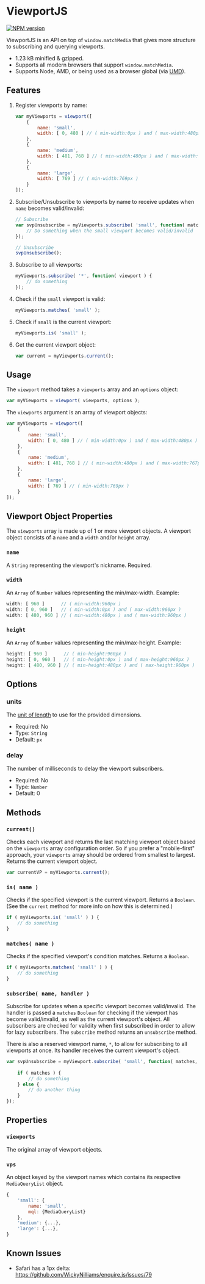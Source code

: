# ViewportJS #

[![NPM version](https://badge.fury.io/js/viewportjs.svg)](https://www.npmjs.com/package/viewportjs)

ViewportJS is an API on top of `window.matchMedia` that gives more structure to subscribing and querying viewports.

- 1.23 kB minified & gzipped.
- Supports all modern browsers that support `window.matchMedia`.
- Supports Node, AMD, or being used as a browser global (via [UMD](https://github.com/umdjs/umd)).



## Features ##

1. Register viewports by name:

    ```js
    var myViewports = viewport([
        {
            name: 'small',
            width: [ 0, 480 ] // ( min-width:0px ) and ( max-width:480px )
        },
        {
            name: 'medium',
            width: [ 481, 768 ] // ( min-width:480px ) and ( max-width:767px )
        },
        {
            name: 'large',
            width: [ 769 ] // ( min-width:769px )
        }
    ]);
    ```

2. Subscribe/Unsubscribe to viewports by name to receive updates when `name` becomes valid/invalid:

    ```js
    // Subscribe
    var svpUnsubscribe = myViewports.subscribe( 'small', function( matches, viewportObj ) {
        // Do something when the small viewport becomes valid/invalid
    });
    
    // Unsubscribe
    svpUnsubscribe();
    ```

3. Subscribe to all viewports:

    ```js
    myViewports.subscribe( '*', function( viewport ) {
        // do something
    });
    ```

4. Check if the `small` viewport is valid:

    ```js
    myViewports.matches( 'small' );
    ```

5. Check if `small` is the current viewport:

    ```js
    myViewports.is( 'small' );
    ```

6. Get the current viewport object:

    ```js
    var current = myViewports.current();
    ```



## Usage ##

The `viewport` method takes a `viewports` array and an `options` object:

```js
var myViewports = viewport( viewports, options );
```

The `viewports` argument is an array of viewport objects:

```js
var myViewports = viewport([
    {
        name: 'small',
        width: [ 0, 480 ] // ( min-width:0px ) and ( max-width:480px )
    },
    {
        name: 'medium',
        width: [ 481, 768 ] // ( min-width:480px ) and ( max-width:767px )
    },
    {
        name: 'large',
        width: [ 769 ] // ( min-width:769px )
    }
]);
```



## Viewport Object Properties ##

The `viewports` array is made up of 1 or more viewport objects. A viewport object consists of a `name` and a `width` and/or `height` array.


### `name` ###

A `String` representing the viewport's nickname. Required.
    

### `width` ###

An `Array` of `Number` values representing the min/max-width. Example:

```js  
width: [ 960 ]      // ( min-width:960px )
width: [ 0, 960 ]   // ( min-width:0px ) and ( max-width:960px )
width: [ 480, 960 ] // ( min-width:480px ) and ( max-width:960px )
```

### `height` ###

An `Array` of `Number` values representing the min/max-height. Example:

```js
height: [ 960 ]      // ( min-height:960px )
height: [ 0, 960 ]   // ( min-height:0px ) and ( max-height:960px )
height: [ 480, 960 ] // ( min-height:480px ) and ( max-height:960px )
```



## Options ##

### units ###

The [unit of length](https://developer.mozilla.org/en-US/docs/Web/CSS/length) to use for the provided dimensions.

  - Required: No
  - Type: `String`
  - Default: `px`


### delay ###

The number of milliseconds to delay the viewport subscribers.

  - Required: No
  - Type: `Number`
  - Default: 0




## Methods ##


### `current()` ###

Checks each viewport and returns the last matching viewport object based on the `viewports` array configuration order. So if you prefer a "mobile-first" approach, your `viewports` array should be ordered from smallest to largest. Returns the current viewport object.

```js
var currentVP = myViewports.current();
```

### `is( name )` ###

Checks if the specified viewport is the current viewport. Returns a `Boolean`. (See the `current` method for more info on how this is determined.)

```js
if ( myViewports.is( 'small' ) ) {
    // do something
}
```

### `matches( name )` ###

Checks if the specified viewport's condition matches. Returns a `Boolean`.

```js
if ( myViewports.matches( 'small' ) ) {
    // do something
}
```

### `subscribe( name, handler )` ###

Subscribe for updates when a specific viewport becomes valid/invalid. The handler is passed a `matches` `Boolean` for checking if the viewport has become valid/invalid, as well as the current viewport's object. All subscribers are checked for validity when first subscribed in order to allow for lazy subscribers. The `subscribe` method returns an `unsubscribe` method.

There is also a reserved viewport name, `*`, to allow for subscribing to all viewports at once. Its handler receives the current viewport's object.

```js
var svpUnsubscribe = myViewport.subscribe( 'small', function( matches, viewport ) {
    
    if ( matches ) {
        // do something
    } else {
        // do another thing
    }
});
```



## Properties ##


### `viewports` ###

The original array of viewport objects.


### `vps` ###

An object keyed by the viewport names which contains its respective `MediaQueryList` object.

```js
{
    'small': {
        name: 'small',
        mql: {MediaQueryList}
    },
    'medium': {...},
    'large': {...},
}
```



## Known Issues ##

  - Safari has a 1px delta: https://github.com/WickyNilliams/enquire.js/issues/79

